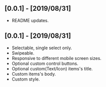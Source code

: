 ## [0.0.1] - [2019/08/31]
* README updates.

## [0.0.1] - [2019/08/31]

* Selectable, single select only.
* Swipeable.
* Responsive to different mobile screen sizes.
* Optional custom control buttons.
* Optional custom(Text/Icon) items's title.
* Custom items's body.
* Custom style.

